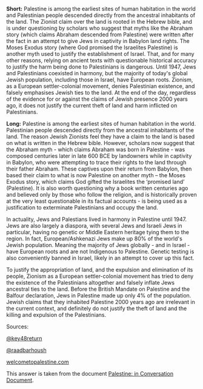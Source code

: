 **Short:** Palestine is among the earliest sites of human habitation in the world and Palestinian people descended directly from the ancestral inhabitants of the land. The Zionist claim over the land is rooted in the Hebrew bible, and is under questioning by scholars who suggest that myths like the Abraham story (which claims Abraham descended from Palestine) were written after the fact in an attempt to give Jews in captivity in Babylon land rights. The Moses Exodus story (where God promised the Israelites Palestine) is another myth used to justify the establishment of Israel. That, and for many other reasons, relying on ancient texts with questionable historical accuracy to justify the harm being done to Palestinians is dangerous. Until 1947, Jews and Palestinians coexisted in harmony, but the majority of today's global Jewish population, including those in Israel, have European roots. Zionism, as a European settler-colonial movement, denies Palestinian existence, and falsely emphasises Jewish ties to the land. At the end of the day, regardless of the evidence for or against the claims of Jewish presence 2000 years ago, it does not justify the current theft of land and harm inflicted on Palestinians.

**Long:** Palestine is among the earliest sites of human habitation in the world. Palestinian people descended directly from the ancestral inhabitants of the land. The reason Jewish Zionists feel they have a claim to the land is based on what is written in the Hebrew bible. However, scholars now suggest that the Abraham myth - which claims Abraham was born in Palestine - was composed centuries later in late 600 BCE by landowners while in captivity in Babylon, who were attempting to trace their rights to the land through their father Abraham. These captives upon their return from Babylon, then based their claim to what is now Palestine on another myth – the Moses Exodus story, which claims God gifted the Israelites the ‘promised land’ (Palestine). It is also worth questioning why a book written centuries ago and believed only by those who follow the religion, and is historically proven at the very least questionable in its factual accounts - is being used as a justification to exterminate Palestinians and occupy the land. 

In actuality, Jews and Palestians lived in harmony in Palestine until 1947. Jews are also largely a diaspora, with several Jews and Israeli Jews in particular, having no genetic or Middle Eastern heritage tying them to the region. In fact, European/Ashkenazi Jews make up 80% of the world's Jewish population. Meaning the majority of Jews globally - and in Israel - have European roots and are not Indigenous to Palestine. Genetic testing is also conveniently banned in Israel, likely in an attempt to cover up this fact.

To justify the appropriation of land, and the expulsion and elimination of its people, Zionism as a European settler-colonial movement has tried to deny the existence of the Palestinians altogether and falsely inflate Jews ancestral ties to the land. Before the British Mandate on Palestine and the Balfour declaration, Jews in Palestine made up only 4% of the population. Jewish claims that they inhabited Palestine 2000 years ago are irrelevant in the current context, and definitely do not justify the theft of land and the killing and expulsion of the Palestinians.

Sources:

[@key48return](https://www.instagram.com/key48return)

[@raadbarhoush](https://www.instagram.com/raadbarhoush/)

[welcometopalestine.com](https://www.welcometopalestine.com/history-of-palestine/ancient-history/)

This answer is taken from the document [Palestine: in Conversation Document](https://docs.google.com/document/d/1OVKqgxQDOfFjy5h6KXgbKkHTFRPvRT79LFOcAao-imA/edit?pli=1&fbclid=IwAR31dX1VTjTiQRPBgdu-jeocUOhqXZcPCnsWFthV4VFLhjCya9_A22ZpQEs).
